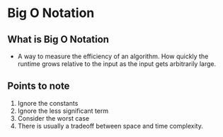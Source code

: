 # Big O Notation

## What is Big O Notation

* A way to measure the efficiency of an algorithm. How quickly the runtime grows relative to the input as the input gets arbitrarily large.

## Points to note

1) Ignore the constants
2) Ignore the less significant term
3) Consider the worst case
4) There is usually a tradeoff between space and time complexity.